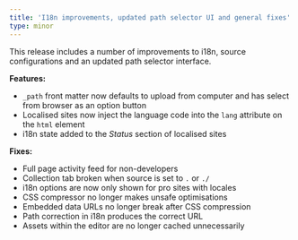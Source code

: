 ```yaml
---
title: 'I18n improvements, updated path selector UI and general fixes'
type: minor
---
```



This release includes a number of improvements to i18n, source configurations and an updated path selector interface.

**Features:**

* `_path` front matter now defaults to upload from computer and has select from browser as an option button
* Localised sites now inject the language code into the `lang` attribute on the `html` element
* i18n state added to the *Status* section of localised sites


**Fixes:**

* Full page activity feed for non-developers
* Collection tab broken when source is set to `.` or `./`
* i18n options are now only shown for pro sites with locales
* CSS compressor no longer makes unsafe optimisations
* Embedded data URLs no longer break after CSS compression
* Path correction in i18n produces the correct URL
* Assets within the editor are no longer cached unnecessarily&nbsp;